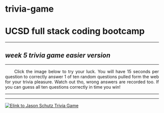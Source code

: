 # trivia-game
<h1> UCSD full stack coding bootcamp </h1>
  <hr>
  <h2><em> week 5 trivia game easier version</em></h2>
<hr>
<p style="text-align:justify;">&nbsp;&nbsp;&nbsp;&nbsp;&nbsp;Click the image below to try your luck. You will have 15 seconds per question to correctly answer 1 of ten random questions pulled form the web for your trivia pleasure. Watch out tho, wrong answers are recorded too. If you can guess all ten questions correctly in time you win! </p>
<hr>
<a href='https://rogueathletic.github.io/trivia-game/' target='_blank'>
<hr>
<a href="https://rogueathletic.github.io/trivia-game/" target='_blank' alt="link to Jason Schutz Trivia Game"><img src="https://i.postimg.cc/5tzXGVvZ/Screen-Shot-2019-01-04-at-12-18-08-AM.png" title="Elink to Jason Schutz Trivia Game" width="auto" height="auto" /></a>
